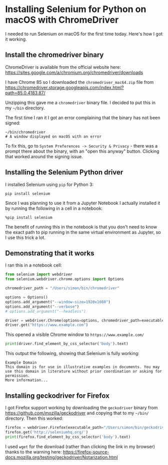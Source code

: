 # Installing Selenium for Python on macOS with ChromeDriver

I needed to run Selenium on macOS for the first time today. Here's how I got it working.

## Install the chromedriver binary

ChromeDriver is available from the official website here: https://sites.google.com/a/chromium.org/chromedriver/downloads

I have Chrome 85 so I downloaded the `chromedriver_mac64.zip` file from https://chromedriver.storage.googleapis.com/index.html?path=85.0.4183.87/

Unzipping this gave me a `chromedriver` binary file. I decided to put this in my `~/bin` directory.

The first time I ran it I got an error complaining that the binary has not been signed:

    ~/bin/chromedriver
    # A window displayed on macOS with an error

To fix this, go to `System Preferences -> Security & Privacy` - there was a prompt there about the binary, with an "open this anyway" button. Clicking that worked around the signing issue.

## Installing the Selenium Python driver

I installed Selenium using `pip` for Python 3:

    pip install selenium

Since I was planning to use it from a Jupyter Notebook I actually installed it by running the following in a cell in a notebook:

    %pip install selenium

The benefit of running this in the notebook is that you don't need to know the exact path to pip running in the same virtual environment as Jupyter, so I use this trick a lot.

## Demonstrating that it works

I ran this in a notebook cell:

```python
from selenium import webdriver
from selenium.webdriver.chrome.options import Options

chromedriver_path = "/Users/simon/bin/chromedriver"

options = Options()
options.add_argument("--window-size=1920x1080")
options.add_argument("--verbose")
# options.add_argument("--headless")

driver = webdriver.Chrome(options=options, chromedriver_path=executable_path)
driver.get("https://www.example.com")
```
This opened a visible Chrome window to `https://www.example.com/`
```python
print(driver.find_element_by_css_selector('body').text)
```
This output the following, showing that Selenium is fully working:
```
Example Domain
This domain is for use in illustrative examples in documents. You may use this domain in literature without prior coordination or asking for permission.
More information...
```

## Installing geckodriver for Firefox

I got Firefox support working by downloading the `geckodriver` binary from https://github.com/mozilla/geckodriver and copying that to my `~/bin/` directory. Then this worked:
```python
firefox = webdriver.Firefox(executable_path="/Users/simon/bin/geckodriver")
firefox.get('http://seleniumhq.org/')
print(firefox.find_element_by_css_selector('body').text)
```
I used `wget` for the download (rather than clicking the link in my browser) thanks to the warning here: https://firefox-source-docs.mozilla.org/testing/geckodriver/Notarization.html
